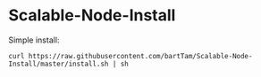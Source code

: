 # Scalable-Node-Install

Simple install:
```
curl https://raw.githubusercontent.com/bartTam/Scalable-Node-Install/master/install.sh | sh
```
